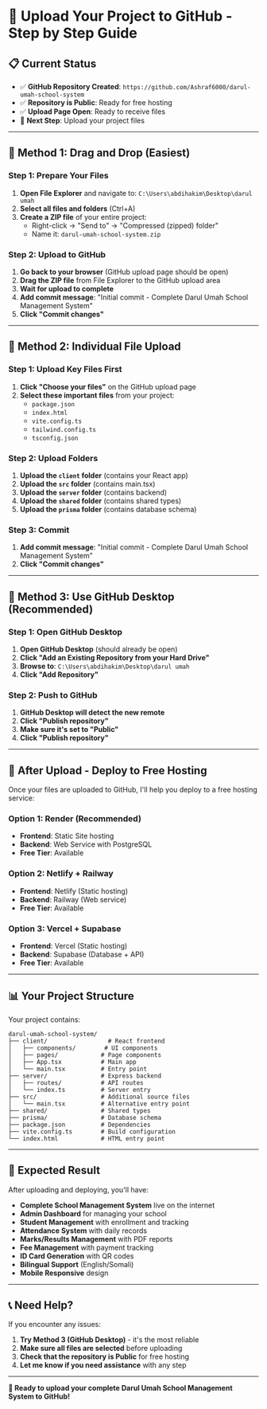 # 🚀 Upload Your Project to GitHub - Step by Step Guide

## 📋 **Current Status**
- ✅ **GitHub Repository Created**: `https://github.com/Ashraf6000/darul-umah-school-system`
- ✅ **Repository is Public**: Ready for free hosting
- ✅ **Upload Page Open**: Ready to receive files
- 🔄 **Next Step**: Upload your project files

---

## 🎯 **Method 1: Drag and Drop (Easiest)**

### **Step 1: Prepare Your Files**
1. **Open File Explorer** and navigate to: `C:\Users\abdihakim\Desktop\darul umah`
2. **Select all files and folders** (Ctrl+A)
3. **Create a ZIP file** of your entire project:
   - Right-click → "Send to" → "Compressed (zipped) folder"
   - Name it: `darul-umah-school-system.zip`

### **Step 2: Upload to GitHub**
1. **Go back to your browser** (GitHub upload page should be open)
2. **Drag the ZIP file** from File Explorer to the GitHub upload area
3. **Wait for upload to complete**
4. **Add commit message**: "Initial commit - Complete Darul Umah School Management System"
5. **Click "Commit changes"**

---

## 🎯 **Method 2: Individual File Upload**

### **Step 1: Upload Key Files First**
1. **Click "Choose your files"** on the GitHub upload page
2. **Select these important files** from your project:
   - `package.json`
   - `index.html`
   - `vite.config.ts`
   - `tailwind.config.ts`
   - `tsconfig.json`

### **Step 2: Upload Folders**
1. **Upload the `client` folder** (contains your React app)
2. **Upload the `src` folder** (contains main.tsx)
3. **Upload the `server` folder** (contains backend)
4. **Upload the `shared` folder** (contains shared types)
5. **Upload the `prisma` folder** (contains database schema)

### **Step 3: Commit**
1. **Add commit message**: "Initial commit - Complete Darul Umah School Management System"
2. **Click "Commit changes"**

---

## 🎯 **Method 3: Use GitHub Desktop (Recommended)**

### **Step 1: Open GitHub Desktop**
1. **Open GitHub Desktop** (should already be open)
2. **Click "Add an Existing Repository from your Hard Drive"**
3. **Browse to**: `C:\Users\abdihakim\Desktop\darul umah`
4. **Click "Add Repository"**

### **Step 2: Push to GitHub**
1. **GitHub Desktop will detect the new remote**
2. **Click "Publish repository"**
3. **Make sure it's set to "Public"**
4. **Click "Publish repository"**

---

## 🚀 **After Upload - Deploy to Free Hosting**

Once your files are uploaded to GitHub, I'll help you deploy to a free hosting service:

### **Option 1: Render (Recommended)**
- **Frontend**: Static Site hosting
- **Backend**: Web Service with PostgreSQL
- **Free Tier**: Available

### **Option 2: Netlify + Railway**
- **Frontend**: Netlify (Static hosting)
- **Backend**: Railway (Web service)
- **Free Tier**: Available

### **Option 3: Vercel + Supabase**
- **Frontend**: Vercel (Static hosting)
- **Backend**: Supabase (Database + API)
- **Free Tier**: Available

---

## 📊 **Your Project Structure**

Your project contains:
```
darul-umah-school-system/
├── client/                 # React frontend
│   ├── components/        # UI components
│   ├── pages/            # Page components
│   ├── App.tsx           # Main app
│   └── main.tsx          # Entry point
├── server/               # Express backend
│   ├── routes/           # API routes
│   └── index.ts          # Server entry
├── src/                  # Additional source files
│   └── main.tsx          # Alternative entry point
├── shared/               # Shared types
├── prisma/               # Database schema
├── package.json          # Dependencies
├── vite.config.ts        # Build configuration
└── index.html            # HTML entry point
```

---

## 🎉 **Expected Result**

After uploading and deploying, you'll have:
- **Complete School Management System** live on the internet
- **Admin Dashboard** for managing your school
- **Student Management** with enrollment and tracking
- **Attendance System** with daily records
- **Marks/Results Management** with PDF reports
- **Fee Management** with payment tracking
- **ID Card Generation** with QR codes
- **Bilingual Support** (English/Somali)
- **Mobile Responsive** design

---

## 📞 **Need Help?**

If you encounter any issues:
1. **Try Method 3 (GitHub Desktop)** - it's the most reliable
2. **Make sure all files are selected** before uploading
3. **Check that the repository is Public** for free hosting
4. **Let me know if you need assistance** with any step

---

**🚀 Ready to upload your complete Darul Umah School Management System to GitHub!**
